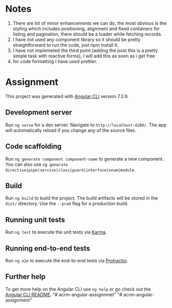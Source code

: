 # Notes
1) There are lot of minor enhancements we can do, the most obvious is the styling which includes positioning, alignment and fixed containers for listing and pagination, there should be a loader while fetching records.
2) I have not used any component library so it should be pretty straightforward to run the code, just npm install it.
3) I have not implemeted the third point (adding the post this is a pretty simple task with reactive forms), I will add this as soon as i get free
4) for code formatting I have used prettier.

# Assignment

This project was generated with [Angular CLI](https://github.com/angular/angular-cli) version 7.3.9.

## Development server

Run `ng serve` for a dev server. Navigate to `http://localhost:4200/`. The app will automatically reload if you change any of the source files.

## Code scaffolding

Run `ng generate component component-name` to generate a new component. You can also use `ng generate directive|pipe|service|class|guard|interface|enum|module`.

## Build

Run `ng build` to build the project. The build artifacts will be stored in the `dist/` directory. Use the `--prod` flag for a production build.

## Running unit tests

Run `ng test` to execute the unit tests via [Karma](https://karma-runner.github.io).

## Running end-to-end tests

Run `ng e2e` to execute the end-to-end tests via [Protractor](http://www.protractortest.org/).

## Further help

To get more help on the Angular CLI use `ng help` or go check out the [Angular CLI README](https://github.com/angular/angular-cli/blob/master/README.md).
"# acrm-angular-assignmnet" 
"# acrm-angular-assignment" 
